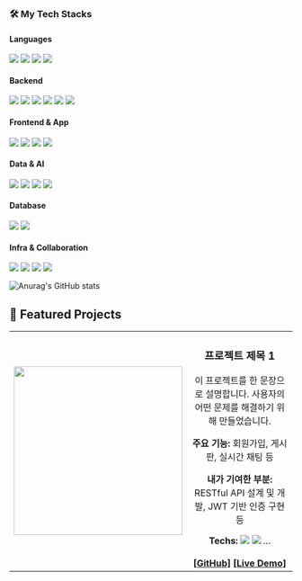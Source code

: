 ### 🛠️ My Tech Stacks

#### Languages
<img src="https://img.shields.io/badge/Java-007396?style=flat-square&logo=openjdk&logoColor=white"/> <img src="https://img.shields.io/badge/Python-3776AB?style=flat-square&logo=python&logoColor=white"/> <img src="https://img.shields.io/badge/JavaScript-F7DF1E?style=flat-square&logo=javascript&logoColor=black"/> <img src="https://img.shields.io/badge/C%23-239120?style=flat-square&logo=c-sharp&logoColor=white"/>

#### Backend
<img src="https://img.shields.io/badge/Spring Boot-6DB33F?style=flat-square&logo=spring-boot&logoColor=white"/> <img src="https://img.shields.io/badge/Spring-6DB33F?style=flat-square&logo=spring&logoColor=white"/> <img src="https://img.shields.io/badge/JPA-A8775A?style=flat-square&logoColor=white"/> <img src="https://img.shields.io/badge/MyBatis-030F16?style=flat-square&logo=mybatis&logoColor=white"/> <img src="https://img.shields.io/badge/RESTful API-005D93?style=flat-square&logo=swagger&logoColor=white"/> <img src="https://img.shields.io/badge/JUnit-25A162?style=flat-square&logo=junit5&logoColor=white"/>

#### Frontend & App
<img src="https://img.shields.io/badge/React-61DAFB?style=flat-square&logo=react&logoColor=black"/> <img src="https://img.shields.io/badge/HTML5-E34F26?style=flat-square&logo=html5&logoColor=white"/> <img src="https://img.shields.io/badge/CSS3-1572B6?style=flat-square&logo=css3&logoColor=white"/> <img src="https://img.shields.io/badge/jQuery-0769AD?style=flat-square&logo=jquery&logoColor=white"/>

#### Data & AI
<img src="https://img.shields.io/badge/Machine Learning-FF8400?style=flat-square&logo=scikit-learn&logoColor=white"/> <img src="https://img.shields.io/badge/OpenCV-5C3EE8?style=flat-square&logo=opencv&logoColor=white"/> <img src="https://img.shields.io/badge/LLM (GPT API)-00A67E?style=flat-square&logo=openai&logoColor=white"/> <img src="https://img.shields.io/badge/Selenium-43B02A?style=flat-square&logo=selenium&logoColor=white"/>

#### Database
<img src="https://img.shields.io/badge/MySQL-4479A1?style=flat-square&logo=mysql&logoColor=white"/> <img src="https://img.shields.io/badge/Oracle-F80000?style=flat-square&logo=oracle&logoColor=white"/>

#### Infra & Collaboration
<img src="https://img.shields.io/badge/Amazon AWS-232F3E?style=flat-square&logo=amazonaws&logoColor=white"/> <img src="https://img.shields.io/badge/Git-F05032?style=flat-square&logo=git&logoColor=white"/> <img src="https://img.shields.io/badge/GitHub-181717?style=flat-square&logo=github&logoColor=white"/> <img src="https://img.shields.io/badge/Notion-000000?style=flat-square&logo=notion&logoColor=white"/>



![Anurag's GitHub stats](https://github-readme-stats.vercel.app/api/top-langs/?username=redituser&layout=compact&theme=tokyonight)



## 🌟 Featured Projects

<table width="100%">
    <tr align="center">
        <td>
            <a href="[리포지토리 주소]">
                <img src="[프로젝트 이미지 경로]" width="300px">
            </a>
        </td>
        <td>
            <h3>프로젝트 제목 1</h3>
            <p>이 프로젝트를 한 문장으로 설명합니다. 사용자의 어떤 문제를 해결하기 위해 만들었습니다.</p>
            <p><strong>주요 기능:</strong> 회원가입, 게시판, 실시간 채팅 등</p>
            <p><strong>내가 기여한 부분:</strong> RESTful API 설계 및 개발, JWT 기반 인증 구현 등</p>
            <div>
                <strong>Techs:</strong>
                <img src="https://img.shields.io/badge/Spring Boot-6DB33F?style=flat-square&logo=spring-boot&logoColor=white"/>
                <img src="https://img.shields.io/badge/MySQL-4479A1?style=flat-square&logo=mysql&logoColor=white"/>
                ...
            </div>
            <br/>
            <a href="[리포지토리 주소]"><strong>[GitHub]</strong></a>
            <a href="[배포 주소]"><strong>[Live Demo]</strong></a>
        </td>
    </tr>
</table>
